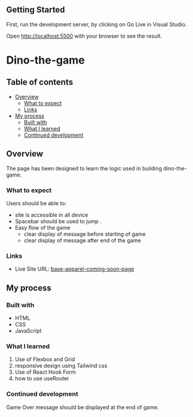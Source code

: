 ## Getting Started

First, run the development server, by clicking on Go Live in Visual Studio.

Open [http://localhost:5500](http://localhost:3000) with your browser to see the result.

# Dino-the-game


## Table of contents

- [Overview](#overview)
  - [What to expect](#what-to-expect)
  - [Links](#links)
- [My process](#my-process)
  - [Built with](#built-with)
  - [What I learned](#what-i-learned)
  - [Continued development](#continued-development)



## Overview
The page has been designed to learn the logic used in building dino-the-game.

### What to expect

Users should be able to:

- site is accessible in all device
- Spacebar should be used to jump .
- Easy flow of the game
  - clear display of message before starting of game
  - clear display of message after end of the game


### Links

- Live Site URL: [base-apparel-coming-soon-page](https://base-apparel-coming-soon-five-xi.vercel.app/)

## My process

### Built with

- HTML
- CSS
- JavaScript

### What I learned

1. Use of Flexbox and Grid
2. responsive design using Tailwind css
3. Use of React Hook Form
4. how to use useRouter


### Continued development

Game Over message should be displayed at the end of game.



